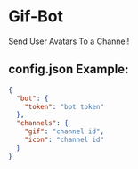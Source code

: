 # Gif-Bot
Send User Avatars To a Channel!


## config.json Example:
```json
{
  "bot": {
    "token": "bot token"
  },
  "channels": {
    "gif": "channel id",
    "icon": "channel id"
  }
}

```
